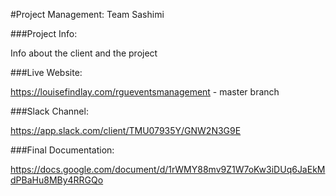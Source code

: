 #Project Management: Team Sashimi


###Project Info:

Info about the client and the project


###Live Website:

<https://louisefindlay.com/rgueventsmanagement> - master branch


###Slack Channel:

<https://app.slack.com/client/TMU07935Y/GNW2N3G9E>


###Final Documentation:

<https://docs.google.com/document/d/1rWMY88mv9Z1W7oKw3iDUq6JaEkMdPBaHu8MBy4RRGQo>


